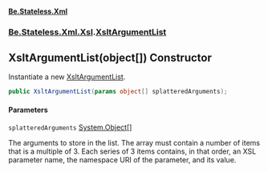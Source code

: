 #### [Be.Stateless.Xml](README.md 'README')
### [Be.Stateless.Xml.Xsl](Be.Stateless.Xml.Xsl.md 'Be.Stateless.Xml.Xsl').[XsltArgumentList](XsltArgumentList.md 'Be.Stateless.Xml.Xsl.XsltArgumentList')

## XsltArgumentList(object[]) Constructor

Instantiate a new [XsltArgumentList](XsltArgumentList.md 'Be.Stateless.Xml.Xsl.XsltArgumentList').

```csharp
public XsltArgumentList(params object[] splatteredArguments);
```
#### Parameters

<a name='Be.Stateless.Xml.Xsl.XsltArgumentList.XsltArgumentList(object[]).splatteredArguments'></a>

`splatteredArguments` [System.Object](https://docs.microsoft.com/en-us/dotnet/api/System.Object 'System.Object')[[]](https://docs.microsoft.com/en-us/dotnet/api/System.Array 'System.Array')

The arguments to store in the list. The array must contain a number of items that is a multiple of 3. Each series of
3 items contains, in that order, an XSL parameter name, the namespace URI of the parameter, and its value.